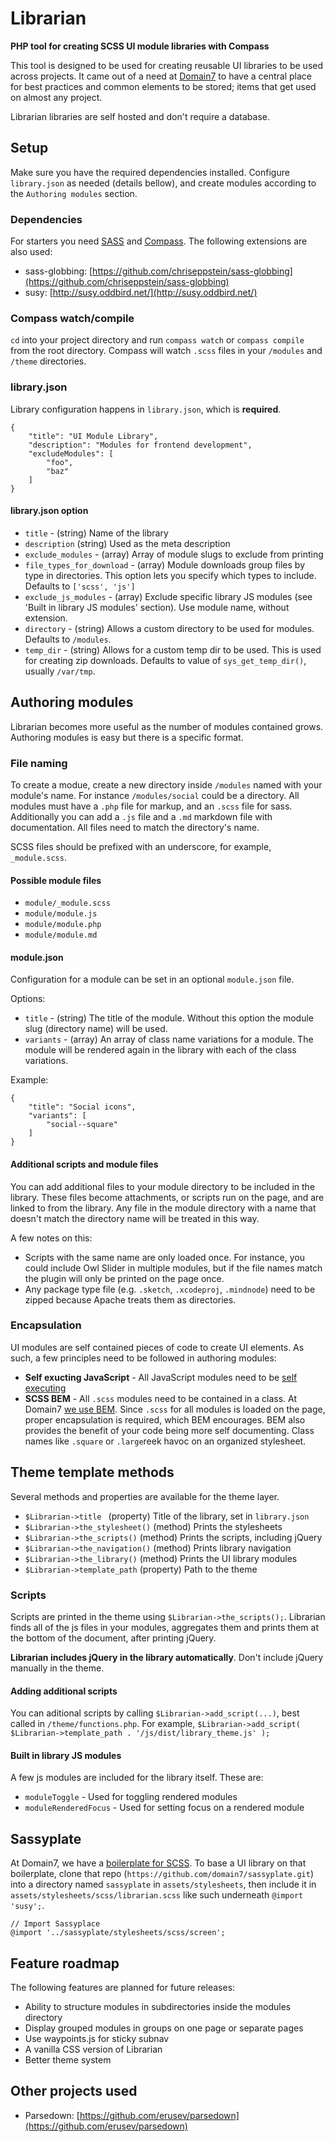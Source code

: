 # Librarian
**PHP tool for creating SCSS UI module libraries with Compass**

This tool is designed to be used for creating reusable UI libraries to be used across projects. It came out of a need at [Domain7](http://domain7.com) to have a central place for best practices and common elements to be stored; items that get used on almost any project.

Librarian libraries are self hosted and don't require a database.

## Setup
Make sure you have the required dependencies installed. Configure `library.json` as needed (details bellow), and create modules according to the `Authoring modules` section.

### Dependencies
For starters you need [SASS](http://sass-lang.com/) and [Compass](http://compass-style.org/).
The following extensions are also used:

* sass-globbing: [https://github.com/chriseppstein/sass-globbing](https://github.com/chriseppstein/sass-globbing)
* susy: [http://susy.oddbird.net/](http://susy.oddbird.net/)

### Compass watch/compile
`cd` into your project directory and run `compass watch` or `compass compile` from the root directory. Compass will watch `.scss` files in your `/modules` and `/theme` directories.

### library.json
Library configuration happens in `library.json`, which is **required**.

	{
		"title": "UI Module Library",
		"description": "Modules for frontend development",
		"excludeModules": [
			"foo",
			"baz"
		]
	}


#### library.json option

* `title` - (string) Name of the library
* `description` (string) Used as the meta description
* `exclude_modules` - (array) Array of module slugs to exclude from printing
* `file_types_for_download` - (array) Module downloads group files by type in directories. This option lets you specify which types to include. Defaults to `['scss', 'js']`
* `exclude_js_modules` - (array) Exclude specific library JS modules (see 'Built in library JS modules' section). Use module name, without extension.
* `directory` - (string) Allows a custom directory to be used for modules. Defaults to `/modules`.
* `temp_dir` - (string) Allows for a custom temp dir to be used. This is used for creating zip downloads. Defaults to value of `sys_get_temp_dir()`, usually `/var/tmp`.

## Authoring modules
Librarian becomes more useful as the number of modules contained grows. Authoring modules is easy but there is a specific format.

### File naming
To create a modue, create a new directory inside `/modules` named with your module's name. For instance `/modules/social` could be a directory. All modules must have a `.php` file for markup, and an `.scss` file for sass. Additionally you can add a `.js` file and a `.md` markdown file with documentation. All files need to match the directory's name.

SCSS files should be prefixed with an underscore, for example, `_module.scss`.

#### Possible module files
* `module/_module.scss`
* `module/module.js`
* `module/module.php`
* `module/module.md`

#### module.json
Configuration for a module can be set in an optional `module.json` file.

Options:

* `title` - (string) The title of the module. Without this option the module slug (directory name) will be used.
* `variants` - (array) An array of class name variations for a module. The module will be rendered again in the library with each of the class variations.

Example:

```
{
	"title": "Social icons",
	"variants": [
		"social--square"
	]
}
```

#### Additional scripts and module files
You can add additional files to your module directory to be included in the library. These files become attachments, or scripts run on the page, and are linked to from the library. Any file in the module directory with a name that doesn't match the directory name will be treated in this way.

A few notes on this:

* Scripts with the same name are only loaded once. For instance, you could include Owl Slider in multiple modules, but if the file names match the plugin will only be printed on the page once.
* Any package type file (e.g. `.sketch`, `.xcodeproj`, `.mindnode`) need to be zipped because Apache treats them as directories.

### Encapsulation
UI modules are self contained pieces of code to create UI elements. As such, a few principles need to be followed in authoring modules:

* **Self exucting JavaScript**  - All JavaScript modules need to be [self executing](http://markdalgleish.com/2011/03/self-executing-anonymous-functions/)
* **SCSS BEM** - All `.scss` modules need to be contained in a class. At Domain7 [we use BEM](http://domain7.github.io/dev-wiki/css/#bem-+-smacss-prefixes). Since `.scss` for all modules is loaded on the page, proper encapsulation is required, which BEM encourages. BEM also provides the benefit of your code being more self documenting. Class names like `.square` or `.large`reek havoc on an organized stylesheet.

## Theme template methods
Several methods and properties are available for the theme layer.

* `$Librarian->title ` (property) Title of the library, set in `library.json`
* `$Librarian->the_stylesheet()` (method) Prints the stylesheets
* `$Librarian->the_scripts()` (method) Prints the scripts, including jQuery
* `$Librarian->the_navigation()` (method) Prints library navigation
* `$Librarian->the_library()` (method) Prints the UI library modules
* `$Librarian->template_path` (property) Path to the theme

### Scripts
Scripts are printed in the theme using `$Librarian->the_scripts();`. Librarian finds all of the js files in your modules, aggregates them and prints them at the bottom of the document, after printing jQuery.

**Librarian includes jQuery in the library automatically**. Don't include jQuery manually in the theme.

#### Adding additional scripts
You can aditional scripts by calling `$Librarian->add_script(...)`, best called in `/theme/functions.php`. For example, `$Librarian->add_script( $Librarian->template_path . '/js/dist/library_theme.js' );`

#### Built in library JS modules
A few js modules are included for the library itself. These are:

* `moduleToggle` - Used for toggling rendered modules
* `moduleRenderedFocus` - Used for setting focus on a rendered module

## Sassyplate
At Domain7, we have a [boilerplate for SCSS](http://github.com/domain7/sassyplate). To base a UI library on that boilerplate, clone that repo (`https://github.com/domain7/sassyplate.git`) into a directory named `sassyplate` in `assets/stylesheets`, then include it in `assets/stylesheets/scss/librarian.scss` like such underneath `@import 'susy';`.

	// Import Sassyplace
	@import '../sassyplate/stylesheets/scss/screen';

## Feature roadmap
The following features are planned for future releases:

* Ability to structure modules in subdirectories inside the modules directory
* Display grouped modules in groups on one page or separate pages
* Use waypoints.js for sticky subnav
* A vanilla CSS version of Librarian
* Better theme system

## Other projects used
* Parsedown: [https://github.com/erusev/parsedown](https://github.com/erusev/parsedown)
